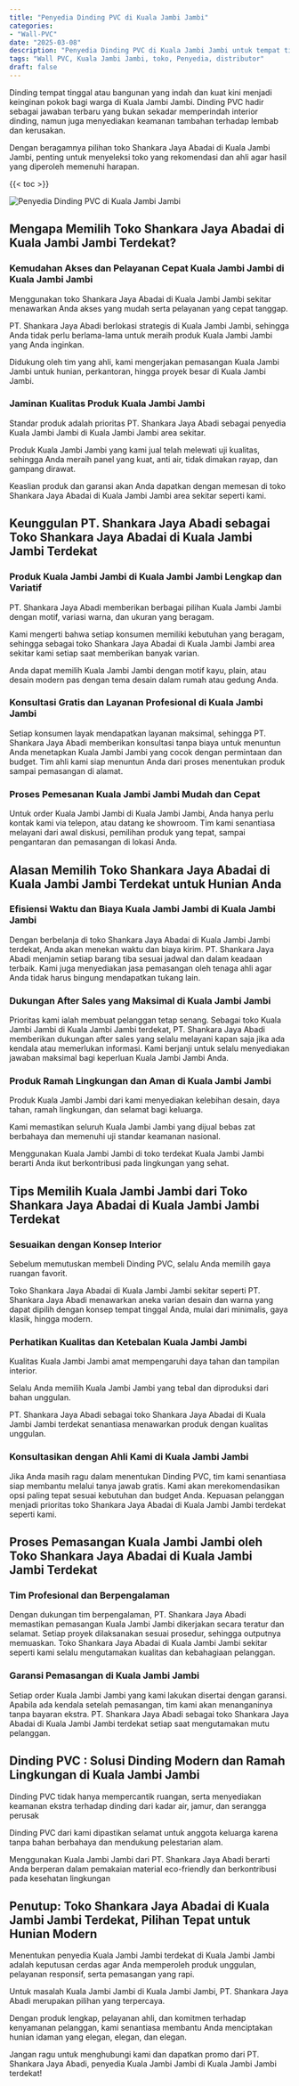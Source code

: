 ```yaml
---
title: "Penyedia Dinding PVC di Kuala Jambi Jambi"
categories: 
- "Wall-PVC"
date: "2025-03-08"
description: "Penyedia Dinding PVC di Kuala Jambi Jambi untuk tempat tinggal, perkantoran, serta gerai. Material unggulan, variasi motif, variasi warna modern, beserta servis penempatan dikerjakan oleh tim berpengalaman serta garansi resmi!|Jasa distribusi Dinding PVC di Kuala Jambi Jambi untuk kebutuhan rumah, perkantoran, atau toko, dengan produk berkualitas dan instalasi oleh tenaga ahli berpengalaman serta garansi resmi.|Solusi Dinding PVC di Kuala Jambi Jambi yang andal bagi hunian, office, dan ritel, bersama produk berkualitas dan pemasangan oleh tenaga ahli profesional serta jaminan resmi.|Penjualan Dinding PVC di Kuala Jambi Jambi bagi rumah, kantor, dan ritel, dengan produk terbaik dan pemasangan oleh teknisi berpengalaman, dilengkapi dengan kepastian resmi.}"
tags: "Wall PVC, Kuala Jambi Jambi, toko, Penyedia, distributor"
draft: false
---
```


Dinding tempat tinggal atau bangunan yang indah dan kuat kini menjadi keinginan pokok bagi warga di Kuala Jambi Jambi.  Dinding PVC  hadir sebagai jawaban terbaru yang bukan sekadar memperindah interior dinding, namun juga menyediakan keamanan tambahan terhadap lembab dan kerusakan.

Dengan beragamnya pilihan toko Shankara Jaya Abadai di Kuala Jambi Jambi, penting untuk menyeleksi toko yang rekomendasi dan ahli agar hasil yang diperoleh memenuhi harapan.

{{< toc >}}

![Penyedia Dinding PVC di Kuala Jambi Jambi](/images/Wall-PVC/Penyedia-Dinding-PVC-di-Kuala-Jambi-Jambi.png)


## Mengapa Memilih Toko Shankara Jaya Abadai di Kuala Jambi Jambi Terdekat?

### Kemudahan Akses dan Pelayanan Cepat Kuala Jambi Jambi di Kuala Jambi Jambi

Menggunakan toko Shankara Jaya Abadai di Kuala Jambi Jambi sekitar menawarkan Anda akses yang mudah serta pelayanan yang cepat tanggap.

PT. Shankara Jaya Abadi berlokasi strategis di Kuala Jambi Jambi, sehingga Anda tidak perlu berlama-lama untuk meraih produk Kuala Jambi Jambi yang Anda inginkan.

Didukung oleh tim yang ahli, kami mengerjakan pemasangan Kuala Jambi Jambi untuk hunian, perkantoran, hingga proyek besar di Kuala Jambi Jambi.

### Jaminan Kualitas Produk Kuala Jambi Jambi

Standar produk adalah prioritas PT. Shankara Jaya Abadi sebagai penyedia Kuala Jambi Jambi di Kuala Jambi Jambi area sekitar.

Produk Kuala Jambi Jambi yang kami jual telah melewati uji kualitas, sehingga Anda meraih panel yang kuat, anti air, tidak dimakan rayap, dan gampang dirawat.

Keaslian produk dan garansi akan Anda dapatkan dengan memesan di toko Shankara Jaya Abadai di Kuala Jambi Jambi area sekitar seperti kami.

## Keunggulan PT. Shankara Jaya Abadi sebagai Toko Shankara Jaya Abadai di Kuala Jambi Jambi Terdekat

### Produk Kuala Jambi Jambi di Kuala Jambi Jambi Lengkap dan Variatif

PT. Shankara Jaya Abadi memberikan berbagai pilihan Kuala Jambi Jambi dengan motif, variasi warna, dan ukuran yang beragam.

Kami mengerti bahwa setiap konsumen memiliki kebutuhan yang beragam, sehingga sebagai toko Shankara Jaya Abadai di Kuala Jambi Jambi area sekitar kami setiap saat memberikan banyak varian.

Anda dapat memilih Kuala Jambi Jambi dengan motif kayu, plain, atau desain modern pas dengan tema desain dalam rumah atau gedung Anda.

### Konsultasi Gratis dan Layanan Profesional di Kuala Jambi Jambi

Setiap konsumen layak mendapatkan layanan maksimal, sehingga PT. Shankara Jaya Abadi memberikan konsultasi tanpa biaya untuk menuntun Anda menetapkan Kuala Jambi Jambi yang cocok dengan permintaan dan budget. Tim ahli kami siap menuntun Anda dari proses menentukan produk sampai pemasangan di alamat.

### Proses Pemesanan Kuala Jambi Jambi Mudah dan Cepat

Untuk order Kuala Jambi Jambi di Kuala Jambi Jambi, Anda hanya perlu kontak kami via telepon, atau datang ke showroom. Tim kami senantiasa melayani dari awal diskusi, pemilihan produk yang tepat, sampai pengantaran dan pemasangan di lokasi Anda.

## Alasan Memilih Toko Shankara Jaya Abadai di Kuala Jambi Jambi Terdekat untuk Hunian Anda

### Efisiensi Waktu dan Biaya Kuala Jambi Jambi di Kuala Jambi Jambi

Dengan berbelanja di toko Shankara Jaya Abadai di Kuala Jambi Jambi terdekat, Anda akan menekan waktu dan biaya kirim. PT. Shankara Jaya Abadi menjamin setiap barang tiba sesuai jadwal dan dalam keadaan terbaik. Kami juga menyediakan jasa pemasangan oleh tenaga ahli agar Anda tidak harus bingung mendapatkan tukang lain.

### Dukungan After Sales yang Maksimal di Kuala Jambi Jambi

Prioritas kami ialah membuat pelanggan tetap senang. Sebagai toko Kuala Jambi Jambi di Kuala Jambi Jambi terdekat, PT. Shankara Jaya Abadi memberikan dukungan after sales yang selalu melayani kapan saja jika ada kendala atau memerlukan informasi. Kami berjanji untuk selalu menyediakan jawaban maksimal bagi keperluan Kuala Jambi Jambi Anda.

### Produk Ramah Lingkungan dan Aman di Kuala Jambi Jambi

Produk Kuala Jambi Jambi dari kami menyediakan kelebihan desain, daya tahan, ramah lingkungan, dan selamat bagi keluarga.

Kami memastikan seluruh Kuala Jambi Jambi yang dijual bebas zat berbahaya dan memenuhi uji standar keamanan nasional.

Menggunakan Kuala Jambi Jambi di toko terdekat Kuala Jambi Jambi berarti Anda ikut berkontribusi pada lingkungan yang sehat.

## Tips Memilih Kuala Jambi Jambi dari Toko Shankara Jaya Abadai di Kuala Jambi Jambi Terdekat

### Sesuaikan dengan Konsep Interior 

Sebelum memutuskan membeli Dinding PVC, selalu Anda memilih gaya ruangan favorit.

Toko Shankara Jaya Abadai di Kuala Jambi Jambi sekitar seperti PT. Shankara Jaya Abadi menawarkan aneka varian desain dan warna yang dapat dipilih dengan konsep tempat tinggal Anda, mulai dari minimalis, gaya klasik, hingga modern.

### Perhatikan Kualitas dan Ketebalan Kuala Jambi Jambi

Kualitas Kuala Jambi Jambi amat mempengaruhi daya tahan dan tampilan interior.

Selalu Anda memilih Kuala Jambi Jambi yang tebal dan diproduksi dari bahan unggulan.

PT. Shankara Jaya Abadi sebagai toko Shankara Jaya Abadai di Kuala Jambi Jambi terdekat senantiasa menawarkan produk dengan kualitas unggulan.

### Konsultasikan dengan Ahli Kami di Kuala Jambi Jambi

Jika Anda masih ragu dalam menentukan Dinding PVC, tim kami senantiasa siap membantu melalui tanya jawab gratis. Kami akan merekomendasikan opsi paling tepat sesuai kebutuhan dan budget Anda. Kepuasan pelanggan menjadi prioritas toko Shankara Jaya Abadai di Kuala Jambi Jambi terdekat seperti kami.

## Proses Pemasangan Kuala Jambi Jambi oleh Toko Shankara Jaya Abadai di Kuala Jambi Jambi Terdekat

### Tim Profesional dan Berpengalaman

Dengan dukungan tim berpengalaman, PT. Shankara Jaya Abadi memastikan pemasangan Kuala Jambi Jambi dikerjakan secara teratur dan selamat. Setiap proyek dilaksanakan sesuai prosedur, sehingga outputnya memuaskan. Toko Shankara Jaya Abadai di Kuala Jambi Jambi sekitar seperti kami selalu mengutamakan kualitas dan kebahagiaan pelanggan.

### Garansi Pemasangan di Kuala Jambi Jambi

Setiap order Kuala Jambi Jambi yang kami lakukan disertai dengan garansi. Apabila ada kendala setelah pemasangan, tim kami akan menanganinya tanpa bayaran ekstra. PT. Shankara Jaya Abadi sebagai toko Shankara Jaya Abadai di Kuala Jambi Jambi terdekat setiap saat mengutamakan mutu pelanggan.

##  Dinding PVC : Solusi Dinding Modern dan Ramah Lingkungan di Kuala Jambi Jambi

 Dinding PVC  tidak hanya mempercantik ruangan, serta menyediakan keamanan ekstra terhadap dinding dari kadar air, jamur, dan serangga perusak

 Dinding PVC  dari kami dipastikan selamat untuk anggota keluarga karena tanpa bahan berbahaya dan mendukung pelestarian alam.

Menggunakan Kuala Jambi Jambi dari PT. Shankara Jaya Abadi berarti Anda berperan dalam pemakaian material eco-friendly dan berkontribusi pada kesehatan lingkungan

## Penutup: Toko Shankara Jaya Abadai di Kuala Jambi Jambi Terdekat, Pilihan Tepat untuk Hunian Modern

Menentukan penyedia Kuala Jambi Jambi terdekat di Kuala Jambi Jambi adalah keputusan cerdas agar Anda memperoleh produk unggulan, pelayanan responsif, serta pemasangan yang rapi.

Untuk masalah Kuala Jambi Jambi di Kuala Jambi Jambi, PT. Shankara Jaya Abadi merupakan pilihan yang terpercaya.

Dengan produk lengkap, pelayanan ahli, dan komitmen terhadap kenyamanan pelanggan, kami senantiasa membantu Anda menciptakan hunian idaman yang elegan, elegan, dan elegan.

Jangan ragu untuk menghubungi kami dan dapatkan promo dari PT. Shankara Jaya Abadi, penyedia Kuala Jambi Jambi di Kuala Jambi Jambi terdekat!